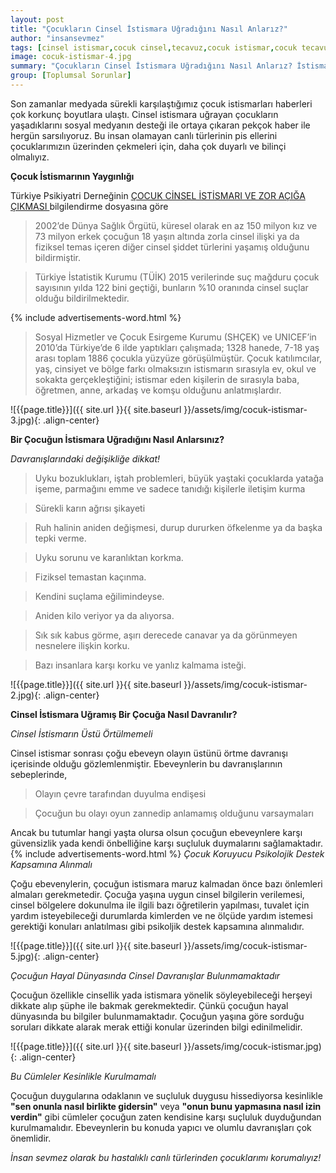 ```yaml
---
layout: post
title: "Çocukların Cinsel İstismara Uğradığını Nasıl Anlarız?"
author: "insansevmez"
tags: [cinsel istismar,cocuk cinsel,tecavuz,cocuk istismar,cocuk tecavuz,istismari nasil anlarsiniz,tacizi nasil anlariz,cocuk taciz,cocuk davranisi,toplumsal sorunlar]
image: cocuk-istismar-4.jpg
summary: "Çocukların Cinsel İstismara Uğradığını Nasıl Anlarız? İstismara uğrayan çocuğa nasıl davranmalı? Çocuk istismarını nasıl önleriz? Çocuk tecavüzlerini nasıl önleyebiliriz. çocuğumun cinsel istismara uğradığını nasıl anlarım. cinsel istismarda delil"
group: [Toplumsal Sorunlar]
---
```


Son zamanlar medyada sürekli karşılaştığımız çocuk istismarları haberleri çok korkunç boyutlara ulaştı. Cinsel istismara uğrayan çocukların yaşadıklarını sosyal medyanın desteği ile ortaya çıkaran pekçok haber ile hergün sarsılıyoruz. Bu insan olamayan canlı türlerinin pis ellerini çocuklarımızın üzerinden çekmeleri için, daha çok duyarlı ve bilinçi olmalıyız.

**Çocuk İstismarının Yaygınlığı**

Türkiye Psikiyatri Derneğinin [ÇOCUK CİNSEL İSTİSMARI VE ZOR AÇIĞA ÇIKMASI ](http://www.psikiyatri.org.tr/uploadFiles/219201618057-CocukCinsel_istismar_bilgilendirme_dosyasi.pdf) bilgilendirme dosyasına göre

>2002’de Dünya Sağlık Örgütü, küresel
olarak en az 150 milyon kız ve 73 milyon erkek çocuğun 18 yaşın altında zorla cinsel
ilişki ya da fiziksel temas içeren diğer cinsel şiddet türlerini yaşamış olduğunu
bildirmiştir.

>Türkiye İstatistik Kurumu (TÜİK) 2015 verilerinde suç mağduru çocuk sayısının yılda
122 bini geçtiği, bunların %10 oranında cinsel suçlar olduğu bildirilmektedir.

{% include advertisements-word.html %}

>Sosyal Hizmetler ve Çocuk Esirgeme Kurumu (SHÇEK) ve UNICEF’in 2010’da
Türkiye’de 6 ilde yaptıkları çalışmada; 1328 hanede, 7-18 yaş arası toplam 1886 çocukla
yüzyüze görüşülmüştür. Çocuk katılımcılar, yaş, cinsiyet ve bölge farkı olmaksızın
istismarın sırasıyla ev, okul ve sokakta gerçekleştiğini; istismar eden kişilerin de sırasıyla
baba, öğretmen, anne, arkadaş ve komşu olduğunu anlatmışlardır. 

![{{page.title}}]({{ site.url }}{{ site.baseurl }}/assets/img/cocuk-istismar-3.jpg){: .align-center}

**Bir Çocuğun İstismara Uğradığını Nasıl Anlarsınız?**

*Davranışlarındaki değişikliğe dikkat!*

>Uyku bozuklukları, iştah problemleri, büyük yaştaki çocuklarda yatağa işeme, parmağını emme ve sadece tanıdığı kişilerle iletişim kurma

>Sürekli karın ağrısı şikayeti

>Ruh halinin aniden değişmesi, durup dururken öfkelenme ya da başka tepki verme.

>Uyku sorunu ve karanlıktan korkma.

>Fiziksel temastan kaçınma.

>Kendini suçlama eğilimindeyse.

>Aniden kilo veriyor ya da alıyorsa.

>Sık sık kabus görme, aşırı derecede canavar ya da görünmeyen nesnelere ilişkin korku.

>Bazı insanlara karşı korku ve yanlız kalmama isteği.

![{{page.title}}]({{ site.url }}{{ site.baseurl }}/assets/img/cocuk-istismar-2.jpg){: .align-center}


**Cinsel İstismara Uğramış Bir Çocuğa Nasıl Davranılır?**

*Cinsel İstismarın Üstü Örtülmemeli*

Cinsel istismar sonrası çoğu ebeveyn olayın üstünü örtme davranışı içerisinde olduğu gözlemlenmiştir. Ebeveynlerin bu davranışlarının sebeplerinde,

>Olayın çevre tarafından duyulma endişesi

>Çocuğun bu olayı oyun zannedip anlamamış olduğunu varsaymaları

Ancak bu tutumlar hangi yaşta olursa olsun çocuğun ebeveynlere karşı güvensizlik yada kendi önbelliğine karşı suçluluk duymalarını sağlamaktadır.
{% include advertisements-word.html %}
*Çocuk Koruyucu Psikolojik Destek Kapsamına Alınmalı*

Çoğu ebevenylerin, çocuğun istismara maruz kalmadan önce bazı önlemleri almaları gerekmetedir. Çocuğa yaşına uygun cinsel bilgilerin verilemesi, cinsel bölgelere dokunulma ile ilgili bazı öğretilerin yapılması, tuvalet için yardım isteyebileceği durumlarda kimlerden ve ne ölçüde yardım istemesi gerektiği konuları anlatılması gibi psikoljik destek kapsamına alınmalıdır.

![{{page.title}}]({{ site.url }}{{ site.baseurl }}/assets/img/cocuk-istismar-5.jpg){: .align-center}

*Çocuğun Hayal Dünyasında Cinsel Davranışlar Bulunmamaktadır*

Çocuğun özellikle cinsellik yada istismara yönelik söyleyebileceği herşeyi dikkate alıp şüphe ile bakmak gerekmektedir. Çünkü çocuğun hayal dünyasında bu bilgiler bulunmamaktadır. Çocuğun yaşına göre sorduğu soruları dikkate alarak merak ettiği konular üzerinden bilgi edinilmelidir.

![{{page.title}}]({{ site.url }}{{ site.baseurl }}/assets/img/cocuk-istismar.jpg){: .align-center}

*Bu Cümleler Kesinlikle Kurulmamalı*

Çocuğun duygularına odaklanın ve suçluluk duygusu hissediyorsa kesinlikle **"sen onunla nasıl birlikte gidersin"** veya **"onun bunu yapmasına nasıl izin verdin"** gibi cümleler çocuğun zaten kendisine karşı suçluluk duyduğundan kurulmamalıdır. Ebeveynlerin bu konuda yapıcı ve olumlu davranışları çok önemlidir.

*İnsan sevmez olarak bu hastalıklı canlı türlerinden çocuklarımı korumalıyız!*   